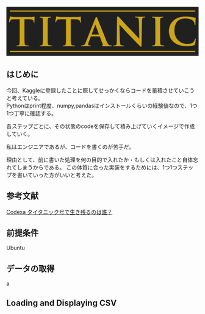 ![logo](./fig/titanic-logo.png)

## はじめに

今回、Kaggleに登録したことに際してせっかくならコードを蓄積させていこうと考えている。  
Pythonはprint程度、numpy,pandasはインストールくらいの経験値なので、1つ1つ丁寧に確認する。

各ステップごとに、その状態のcodeを保存して積み上げていくイメージで作成していく。

私はエンジニアであるが、コードを書くのが苦手だ。

理由として、前に書いた処理を何の目的で入れたか・もしくは入れたこと自体忘れてしまうからである。
この体質に合った実装をするためには、1つ1つステップを書いていった方がいいと考えた。

## 参考文献
[Codexa タイタニック号で生き残るのは誰？](https://www.codexa.net/kaggle-titanic-beginner/)

## 前提条件
Ubuntu

## データの取得
a

## Loading and Displaying CSV
